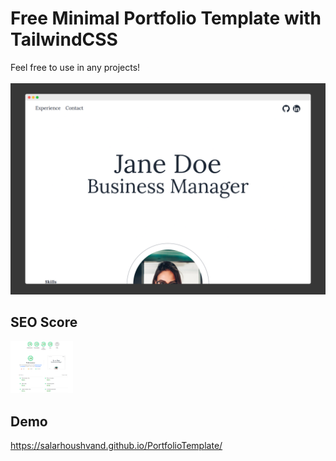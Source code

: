 # Free Minimal Portfolio Template with TailwindCSS 
Feel free to use in any projects!
<br>
<br>
<img src="DesktopSS">
<br>

## SEO Score 
<img width="100" src="LighthouseScore.png" alt="lighthouse score">

## Demo
<a href="https://salarhoushvand.github.io/PortfolioTemplate/">https://salarhoushvand.github.io/PortfolioTemplate/</a>




